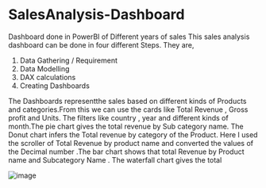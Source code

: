 # SalesAnalysis-Dashboard
Dashboard done in PowerBI of Different years of sales
This sales analysis dashboard can be done in four different Steps. They are, 
1. Data Gathering / Requirement 
2. Data Modelling 
3. DAX calculations 
4. Creating Dashboards

The Dashboards representthe sales based on different kinds of Products and categories.From this we can use the cards like Total Revenue , Gross profit and Units. 
The filters like country , year and different kinds of month.The pie chart gives the total revenue by Sub category name. The Donut chart infers the Total revenue by category of the Product. Here I used the scroller of Total Revenue by product name and converted the values of the Decimal number .The bar chart shows that total Revenue by Product name and Subcategory Name .
The waterfall chart gives the total

![image](https://user-images.githubusercontent.com/83387334/236269843-7d0cffe3-75c2-431f-9326-3224b43c70bb.png)
